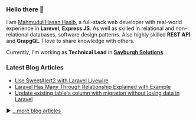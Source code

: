### Hello there 👋


I am [Mahmudul Hasan Hasib](https://mhhasib.com), a full-stack web developer with real-world experience in **Larevel**, **Express JS**. As well as skilled in relational and non-relational databases, software design patterns. Also highly skilled **REST API** and **GrapgQL**. I love to share knowledge with others.

Currently, I'm working as **Technical Lead** in [**Sayburgh Solutions**](https://www.sayburgh.com).


### Latest Blog Articles
<!-- BLOG-POST-LIST:START -->
- [Use SweetAlert2 with Laravel Livewire](https://dev.to/mahmudulhsn/use-sweetalert2-with-laravel-livewire-49ij)
- [Laravel Has Many Through Relationship Explained with Example](https://dev.to/mahmudulhsn/laravel-has-many-through-relationship-explained-with-example-22p4)
- [Update existing table's column with migration without losing data in Laravel](https://dev.to/mahmudulhsn/update-existing-table-with-migration-without-losing-in-data-in-laravel-fb1)
<!-- BLOG-POST-LIST:END -->

▶ [...more blog articles](https://dev.to/mahmudulhsn/)

